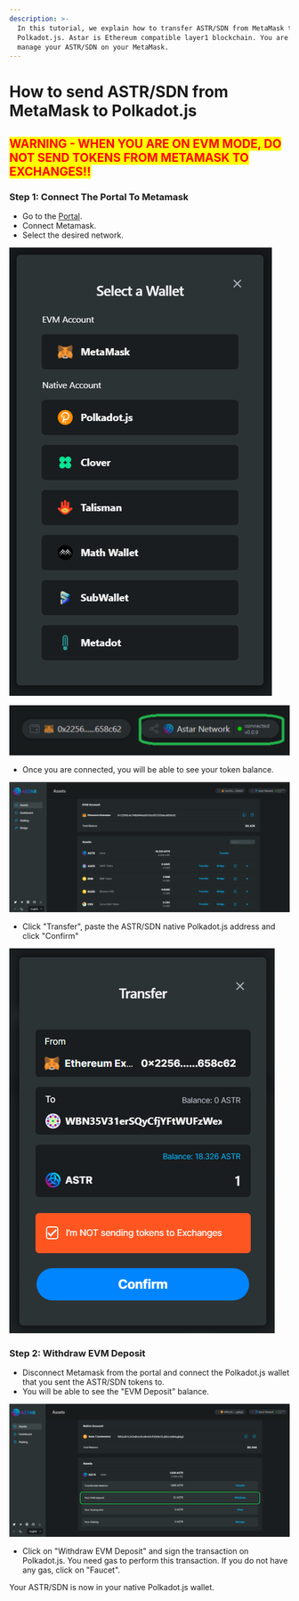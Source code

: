 ```yaml
---
description: >-
  In this tutorial, we explain how to transfer ASTR/SDN from MetaMask to
  Polkadot.js. Astar is Ethereum compatible layer1 blockchain. You are able to
  manage your ASTR/SDN on your MetaMask.
---
```


# How to send ASTR/SDN from MetaMask to Polkadot.js

## <mark style="color:red;">**WARNING - WHEN YOU ARE ON EVM MODE, DO NOT SEND TOKENS FROM METAMASK TO EXCHANGES!!**</mark>

### Step 1: Connect The Portal To Metamask

* Go to the [Portal](https://portal.astar.network).
* Connect Metamask.
* Select the desired network.

![Select Metamask](<../.gitbook/assets/image (107).png>)

![Clcik on the network tab and select the Astar or Shiden.](<../.gitbook/assets/image (122) (1) (1).png>)



* Once you are connected, you will be able to see your token balance.

![Token balances are displayed](<../.gitbook/assets/image (124).png>)

* Click "Transfer", paste the ASTR/SDN native Polkadot.js address and click "Confirm"

![Do not send tokens from Metamask to exchanges.](<../.gitbook/assets/image (116).png>)

### Step 2: Withdraw EVM Deposit

* Disconnect Metamask from the portal and connect the Polkadot.js wallet that you sent the ASTR/SDN tokens to.
* You will be able to see the "EVM Deposit" balance.&#x20;

![](<../.gitbook/assets/image (114).png>)

* Click on "Withdraw EVM Deposit" and sign the transaction on Polkadot.js. You need gas to perform this transaction. If you do not have any gas, click on "Faucet".



Your ASTR/SDN is now in your native Polkadot.js wallet.&#x20;
